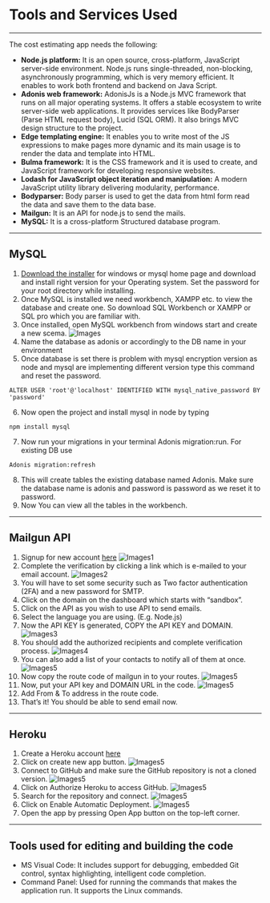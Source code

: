 # Tools and Services Used
---
The cost estimating app needs the following:
- **Node.js platform:** It is an open source, cross-platform, JavaScript server-side environment. Node.js runs single-threaded, non-blocking, asynchronously programming, which is very memory efficient. It enables to work both frontend and backend on Java Script.
- **Adonis web framework:** AdonisJs is a Node.js MVC framework that runs on all major operating systems. It offers a stable ecosystem to write server-side web applications. It provides services like BodyParser (Parse HTML request body), Lucid (SQL ORM). It also brings MVC design structure to the project.
- **Edge templating engine:** It enables you to write most of the JS expressions to make pages more dynamic and its main usage is to render the data and template into HTML.
- **Bulma framework:** It is the CSS framework and it is used to create, and JavaScript framework for developing responsive websites.
- **Lodash for JavaScript object iteration and manipulation:** A modern JavaScript utility library delivering modularity, performance.
- **Bodyparser:** Body parser is used to get the data from html form read the data and save them to the data base.
- **Mailgun:** It is an API for node.js to send the mails.
- **MySQL:** It is a cross-platform Structured database program. 
---
## MySQL

1.	 [Download the installer](https://dev.mysql.com/downloads/installer/) for windows or mysql home page and download and install right version for your Operating system. Set the password for your root directory while installing. 
2.	Once MySQL is installed we need workbench, XAMPP etc. to view the database and create one. So download SQL Workbench or XAMPP or SQL pro which you are familiar with. 
3.	Once installed, open MySQL workbench from windows start and create a new scema. 
![Images](./capture1.png) 
4.	Name the database as adonis or accordingly to the DB name in your environment 
5.	Once database is set there is problem with mysql encryption version as node and mysql are implementing different version type this command and reset the password.
```
ALTER USER 'root'@'localhost' IDENTIFIED WITH mysql_native_password BY 'password'
```
6.	Now open the project and install mysql in node by typing 
```
npm install mysql
```
7.	Now run your migrations in your terminal Adonis migration:run. For existing DB use 
```
Adonis migration:refresh
```
8.	This will create tables the existing database named Adonis. Make sure the database name is adonis and password is password as we reset it to password.
9.	Now You can view all the tables in the workbench.
---
## Mailgun API

1.	Signup for new account [here](https://www.mailgun.com/)
![Images1](./capture2.png) 
2.	Complete the verification by clicking a link which is e-mailed to your email account.
![Images2](./capture3.jpg) 
3.	You will have to set some security such as Two factor authentication (2FA) and a new password for SMTP.
4.	Click on the domain on the dashboard which starts with “sandbox”.
5.	Click on the API as you wish to use API to send emails.
6.	Select the language you are using. (E.g. Node.js) 
7.	Now the API KEY is generated, COPY the API KEY and DOMAIN.
![Images3](./capture4.jpg)
8.	You should add the authorized recipients and complete verification process.
![Images4](./capture5.jpg)
9.	You can also add a list of your contacts to notify all of them at once.
![Images5](./capture6.png)
10.	Now copy the route code of mailgun in to your routes.
![Images5](./capture7.png)
11.	Now, put your API key and DOMAIN URL in the code.
![Images5](./capture8.png)
12.	Add From & To address in the route code.
13.	That’s it! You should be able to send email now.
---
## Heroku

1.	Create a Heroku account [here](https://www.heroku.com)
2.	Click on create new app button.
![Images5](./capture9.png)
3.	Connect to GitHub and make sure the GitHub repository is not a cloned version. 
![Images5](./capture10.png)
4.	Click on Authorize Heroku to access GitHub.
![Images5](./capture11.png)
5.	Search for the repository and connect.
![Images5](./capture12.png)
6.	Click on Enable Automatic Deployment.
![Images5](./capture13.png)
7.	Open the app by pressing Open App button on the top-left corner.
---
## Tools used for editing and building the code

- MS Visual Code: It includes support for debugging, embedded Git control, syntax highlighting, intelligent code completion.
- Command Panel: Used for running the commands that makes the application run. It supports the Linux commands.


